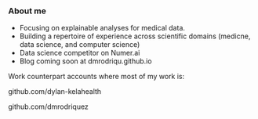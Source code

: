 ### About me

- Focusing on explainable analyses for medical data.
- Building a repertoire of experience across scientific domains (medicne, data science, and computer science) 
- Data science competitor on Numer.ai
- Blog coming soon at dmrodriqu.github.io

Work counterpart accounts where most of my work is:

github.com/dylan-kelahealth

github.com/dmrodriquez

<!--
**dmrodriqu/dmrodriqu** is a ✨ _special_ ✨ repository because its `README.md` (this file) appears on your GitHub profile.

Here are some ideas to get you started:

- 🔭 I’m currently working on ...
- 🌱 I’m currently learning ...
- 👯 I’m looking to collaborate on ...
- 🤔 I’m looking for help with ...
- 💬 Ask me about ...
- 📫 How to reach me: ...
- 😄 Pronouns: ...
- ⚡ Fun fact: ...
-->
